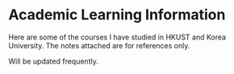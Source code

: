 # Academic Learning Information

Here are some of the courses I have studied in HKUST and Korea University. The notes attached are for references only.

Will be updated frequently.
